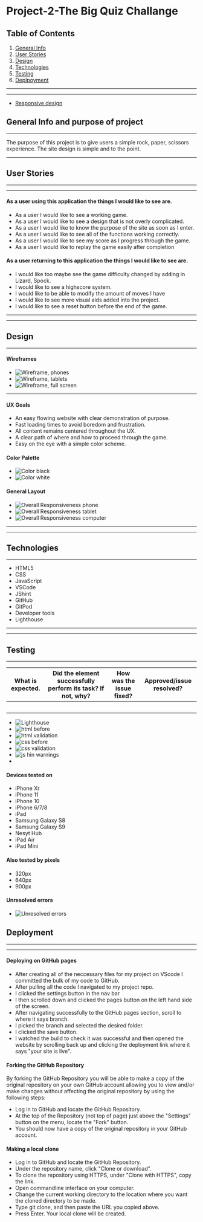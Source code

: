 # Project-2-The Big Quiz Challange
## Table of Contents

1. [General Info](#GeneralInfo)
2. [User Stories](#UserStories)
3. [Design](#Design)
4. [Technologies](#Technologies)
5. [Testing](#Testing)
6. [Deplpoyment](Deployment)
---
---
* [Responsive design](https://github.com/SteCodez/R-P-S/blob/master/images/resp_design.png?raw=true)

## General Info and purpose of project
***
The purpose of this project is to give users a simple rock, paper, scissors experience. The site design is simple and to the point. 

---
## User Stories
---
---
#### **As a user using this application the things I would like to see are.**

* As a user I would like to see a working game.
* As a user I would like to see a design that is not overly complicated.
* As a user I would like to know the purpose of the site as soon as I enter.
* As a user I would like to see all of the functions working correctly.
* As a user I would like to see my score as I progress through the game.
* As a user I would like to replay the game easily after completion
 
#### **As a user returning to this application the things I would like to see are.**
* I would like too maybe see the game difficulty changed by adding in Lizard, Spock.
* I would like to see a highscore system.
* I would like to be able to modify the amount of moves I have
* I would like to see more visual aids added into the project.
* I would like to see a reset button before the end of the game.
---
---

## Design
***

#### Wireframes

* ![Wireframe, phones]()
* ![Wireframe, tablets]()
* ![Wireframe, full screen]()
---
#### UX Goals
* An easy flowing website with clear demonstration of purpose.
* Fast loading times to avoid boredom and frustration.
* All content remains centered throughout the UX.
* A clear path of where and how to proceed through the game.
* Easy on the eye with a simple color scheme.

#### Color Palette

* ![Color black](https://github.com/SteCodez/the-big-quiz-challenge/blob/master/quiz_challenge_images_/black_color_palette.png)
* ![Color white](https://github.com/SteCodez/R-P-S/blob/master/images/color_white.png?raw=true)

#### General Layout

* ![Overall Responsiveness phone]() 
* ![Overall Responsiveness tablet]()
* ![Overall Responsiveness computer]()

---
---
## Technologies
***

* HTML5 
* CSS
* JavaScript
* VSCode
* JShint
* GitHub
* GitPod
* Developer tools
* Lighthouse

---
---
## Testing
***

 | What is expected. | Did the element successfully perform its task? If not, why? | How was the issue fixed? | Approved/issue resolved? |
   |-------------| ------------ | ------------- |------------- |
|||||
|||||
|||||
|||||
|||||

* ![Lighthouse](https://github.com/SteCodez/R-P-S/blob/master/images/lighthouse_performance.png?raw=true)
* ![html before](https://github.com/SteCodez/R-P-S/blob/master/images/html_errors.png?raw=true)
* ![html validation](https://github.com/SteCodez/R-P-S/blob/master/images/html_no_error.png?raw=true)
* ![css before](https://github.com/SteCodez/R-P-S/blob/master/images/css_errors.png?raw=true)
* ![css validation](https://github.com/SteCodez/R-P-S/blob/master/images/css_no_errors.png?raw=true)
* ![js hin warnings](https://github.com/SteCodez/R-P-S/blob/master/images/linter_warnings.png?raw=true)
* ![]()

#### Devices tested on
* iPhone Xr
* iPhone 11
* iPhone 10
* iPhone 6/7/8
* iPad
* Samsung Galaxy S8
* Samsung Galaxy S9
* Nesyt Hub
* iPad Air
* iPad Mini

#### Also tested by pixels
* 320px
* 640px
* 900px

#### Unresolved errors


* ![Unresolved errors]()

## Deployment
***
---

#### Deploying on GitHub pages
* After creating all of the neccessary files for my project on VScode I committed the bulk of my code to GitHub.
* After pulling all the code I navigated to my project repo.
* I clicked the settings button in the nav bar
* I then scrolled down and clicked the pages button on the left hand side of the screen.
* After navigating successfully to the GitHub pages section, scroll to where it says branch. 
* I picked the branch and selected the desired folder.
* I clicked the save button.
* I watched the build to check it was successful and then opened the website by scrolling back up and clicking the deployment link where it says "your site is live".

#### Forking the GitHub Repository
By forking the GitHub Repository you will be able to make a copy of the original repository on your own GitHub account allowing you to view and/or make changes without affecting the original repository by using the following steps:

* Log in to GitHub and locate the GitHub Repository.
* At the top of the Repository (not top of page) just above the "Settings" button on the menu, locate the "Fork" button.
* You should now have a copy of the original repository in your GitHub account.

#### Making a local clone
* Log in to GitHub and locate the GitHub Repository.
* Under the repository name, click "Clone or download".
* To clone the repository using HTTPS, under "Clone with HTTPS", copy the link.
* Open commandline interface on your computer.
* Change the current working directory to the location where you want the cloned directory to be made.
* Type git clone, and then paste the URL you copied above.
* Press Enter. Your local clone will be created.
